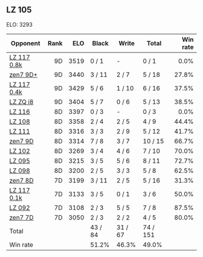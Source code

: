 ## LZ 105 ##

ELO: 3293

Opponent | Rank | ELO | Black | Write | Total | Win rate
---------|-----:|----:|-------|-------|-------|-------:
[LZ 117 0.8k](LZ%20117%200.8k.md) | 9D | 3519 | 0 / 1 | - | 0 / 1 | 0.0%
[zen7 9D+](zen7%209D+.md) | 9D | 3440 | 3 / 11 | 2 / 7 | 5 / 18 | 27.8%
[LZ 117 0.4k](LZ%20117%200.4k.md) | 9D | 3429 | 5 / 6 | 1 / 10 | 6 / 16 | 37.5%
[LZ ZQ i8](LZ%20ZQ%20i8.md) | 9D | 3404 | 5 / 7 | 0 / 6 | 5 / 13 | 38.5%
[LZ 116](LZ%20116.md) | 8D | 3397 | 0 / 3 | - | 0 / 3 | 0.0%
[LZ 108](LZ%20108.md) | 8D | 3358 | 2 / 4 | 2 / 5 | 4 / 9 | 44.4%
[LZ 111](LZ%20111.md) | 8D | 3316 | 3 / 3 | 2 / 9 | 5 / 12 | 41.7%
[zen7 9D](zen7%209D.md) | 8D | 3314 | 7 / 8 | 3 / 7 | 10 / 15 | 66.7%
[LZ 102](LZ%20102.md) | 8D | 3269 | 3 / 4 | 4 / 6 | 7 / 10 | 70.0%
[LZ 095](LZ%20095.md) | 8D | 3215 | 3 / 5 | 5 / 6 | 8 / 11 | 72.7%
[LZ 098](LZ%20098.md) | 8D | 3200 | 2 / 5 | 3 / 3 | 5 / 8 | 62.5%
[zen7 8D](zen7%208D.md) | 7D | 3199 | 3 / 11 | 2 / 5 | 5 / 16 | 31.3%
[LZ 117 0.1k](LZ%20117%200.1k.md) | 7D | 3133 | 3 / 5 | 0 / 1 | 3 / 6 | 50.0%
[LZ 092](LZ%20092.md) | 7D | 3108 | 2 / 3 | 5 / 5 | 7 / 8 | 87.5%
[zen7 7D](zen7%207D.md) | 7D | 3050 | 2 / 3 | 2 / 2 | 4 / 5 | 80.0%
Total | | | 43 / 84 | 31 / 67 | 74 / 151 | 
Win rate| | | 51.2% | 46.3% | 49.0% | 
